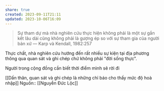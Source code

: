```yaml
---
share: true
created: 2023-09-11T21:11
updated: 2023-10-06T16:09
---
```

> Sự tham dự mà nhà nghiên cứu thực hiện không phải là một sự gắn kết lâu dài cũng không phải là gượng ép so với sự tham gia của người bản xứ — Karp và Kendall, 1982:257

Thực chất, nhà nghiên cứu hướng đến rất nhiều sự kiện tại địa phương thông qua quan sát và ghi chép chứ không phải "đời sống thực".

Người trong cộng đồng cần biết thời điểm mình sẽ rời đi

[[Dấn thân, quan sát và ghi chép là những chỉ báo cho thấy mức độ hoà nhập]]
Nguồn:: [[Nguyễn Đức Lộc]]
